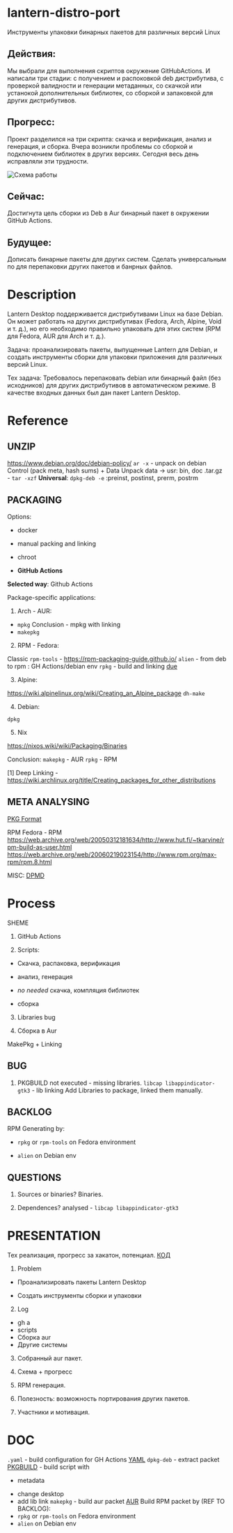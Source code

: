 # lantern-distro-port

Инструменты упаковки бинарных пакетов для различных версий Linux

## Действия:
Мы выбрали для выполнения скриптов окружение GitHubActions. И написали три стадии: с получением и распоковкой deb дистрибутива, с проверкой валидности и генерации метаданных, со скачкой или устанокой дополнительных библиотек, со сборкой и запаковкой для других дистрибутивов.

## Прогресс:
Проект разделился на три скрипта: скачка и верификация, анализ и генерация, и сборка. Вчера возникли проблемы со сборкой и подключением библиотек в других версиях. Сегодня весь день исправляли эти трудности. 

![Схема работы](IMG_20231001_163937_292.jpg)

## Сейчас:
Достигнута цель сборки из Deb в Aur бинарный пакет в окружении GitHub Actions.

## Будущее:
Дописать бинарные пакеты для других систем. Сделать универсальным по для перепаковки других пакетов и банрных файлов.


# Description

Lantern Desktop поддерживается дистрибутивами Linux на базе Debian. Он может работать на других дистрибутивах (Fedora, Arch, Alpine, Void и т. д.), но его необходимо правильно упаковать для этих систем (RPM для Fedora, AUR для Arch и т. д.).

Задача: проанализировать пакеты, выпущенные Lantern для Debian, и создать инструменты сборки для упаковки приложения для различных версий Linux.

Тех задача: Требовалось перепаковать debian или бинарный файл (без исходников) для других дистрибутивов в автоматическом режиме. В качестве входных данных был дан пакет Lantern Desktop.

# Reference

## UNZIP

https://www.debian.org/doc/debian-policy/
`ar -x` - unpack on debian
Control (pack meta, hash sums) + Data
Unpack data -> usr: bin, doc
.tar.gz - `tar -xzf`
__Universal__: `dpkg-deb -e` :preinst, postinst, prerm, postrm

## PACKAGING

Options:

- docker

- manual packing and linking

- chroot

- __GitHub Actions__

__Selected way__: Github Actions

Package-specific applications:

1. Arch - AUR:

- `mpkg`
Conclusion - mpkg with linking
- `makepkg`

2. RPM - Fedora:

Classic `rpm-tools` - https://rpm-packaging-guide.github.io/
`alien`  - from deb to rpm : GH Actions/debian env
`rpkg` - build and linking [due](https://www.reddit.com/r/linuxquestions/comments/fag9ej/best_tutorial_for_automating_creation_of_deb_rpm/i)

3. Alpine:

https://wiki.alpinelinux.org/wiki/Creating_an_Alpine_package
`dh-make`

4. Debian:

`dpkg`

5. Nix

<https://nixos.wiki/wiki/Packaging/Binaries>

Conclusion:
`makepkg` - AUR
`rpkg` - RPM

[1] Deep Linking - https://wiki.archlinux.org/title/Creating_packages_for_other_distributions

## META ANALYSING

[PKG Format](http://refspecs.linux-foundation.org/LSB_3.2.0/LSB-Core-generic/LSB-Core-generic/pkgformat.html)

RPM
Fedora - RPM
<https://web.archive.org/web/20050312181634/http://www.hut.fi/~tkarvine/rpm-build-as-user.html>
<https://web.archive.org/web/20060219023154/http://www.rpm.org/max-rpm/rpm.8.html>


MISC:
[DPMD](https://github.com/FooBarWidget/debian-packaging-for-the-modern-developer)

# Process 

 SHEME

1. GitHub Actions

2. Scripts:

- Скачка, распаковка, верификация

- анализ, генерация

- *no needed* скачка, компляция библиотек

- сборка

3. Libraries bug

4. Сборка в Aur

MakePkg + Linking

## BUG

1. PKGBUILD not executed - missing libraries.
`libcap libappindicator-gtk3` - lib linking
Add Libraries to package, linked them manually.

## BACKLOG

RPM
Generating by:

- `rpkg` or `rpm-tools` on Fedora environment

- `alien` on Debian env


## QUESTIONS

1) Sources or binaries?
Binaries.

2) Dependences?
analysed - `libcap libappindicator-gtk3`

# PRESENTATION 

Тех реализация, прогресс за хакатон, потенциал.
[КОД](https://github.com/d3spairx/lantern-distro-port/)

1. Problem

- Проанализировать пакеты Lantern Desktop


- Создать инструменты сборки и упаковки

2. Log

- gh a
- scripts
- Cборка aur
- Другие системы

3. Собранный aur пакет.

4. Схема + прогресс

5. RPM генерация.

6. Полезность: возможность портирования других пакетов.

7. Участники и мотивация.

# DOC 
`.yaml` - build configuration for GH Actions [YAML](https://github.com/d3spairx/lantern-distro-port/blob/main/.github/workflows/main.yaml)
`dpkg-deb` - extract packet
[PKGBUILD](https://github.com/d3spairx/lantern-distro-port/blob/main/PKGBUILD) - build script with
+ metadata
- change desktop
- add lib link
`makepkg` - build aur packet [AUR](https://github.com/d3spairx/lantern-distro-port/releases/tag/7.4.0)
Build RPM packet by (REF TO BACKLOG):
- `rpkg` or `rpm-tools` on Fedora environment
- `alien` on Debian env


